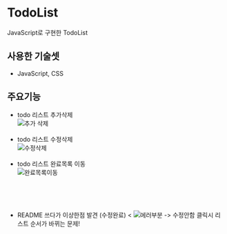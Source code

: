 # TodoList
JavaScript로 구현한 TodoList 

## 사용한 기술셋 
- JavaScript, CSS

## 주요기능 
- todo 리스트 추가삭제 <br>
  ![추가 삭제](https://user-images.githubusercontent.com/77670592/190969605-9a219066-8457-4f60-b02f-857361359192.gif)
  <br>
  <br>
- todo 리스트 수정삭제 <br>
  ![수정삭제](https://user-images.githubusercontent.com/77670592/190969316-bc9c865b-bbf4-475f-8977-f462208af9ba.gif)
  <br>
  <br>
- todo 리스트 완료목록 이동 <br>
  ![완료목록이동](https://user-images.githubusercontent.com/77670592/190969703-4bbd1192-3dac-48f4-9bc2-826ec974b637.gif)

<br>
<br>
<br>


- README 쓰다가 이상한점 발견 (수정완료) <
  ![에러부분](https://user-images.githubusercontent.com/77670592/190969976-ccdfcd8b-230c-4af4-bdaf-190a0a19bdb7.gif)
  -> 수정안함 클릭시 리스트 순서가 바뀌는 문제! 

